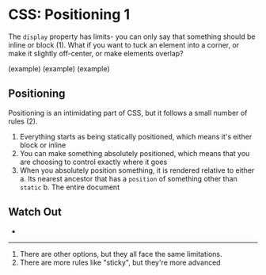 # CSS: Positioning 1

The `display` property has limits- you can only say that something should be inline or block (1). What if you want to tuck an element into a corner, or make it slightly off-center, or make elements overlap?

(example)
(example)
(example)

## Positioning

Positioning is an intimidating part of CSS, but it follows a small number of rules (2).

1. Everything starts as being statically positioned, which means it's either block or inline
2. You can make something absolutely positioned, which means that you are choosing to control exactly where it goes
3. When you absolutely position something, it is rendered relative to either
  a. Its nearest ancestor that has a `position` of something other than `static`
  b. The entire document

## Watch Out

* 


---

1. There are other options, but they all face the same limitations.
2. There are more rules like "sticky", but they're more advanced
